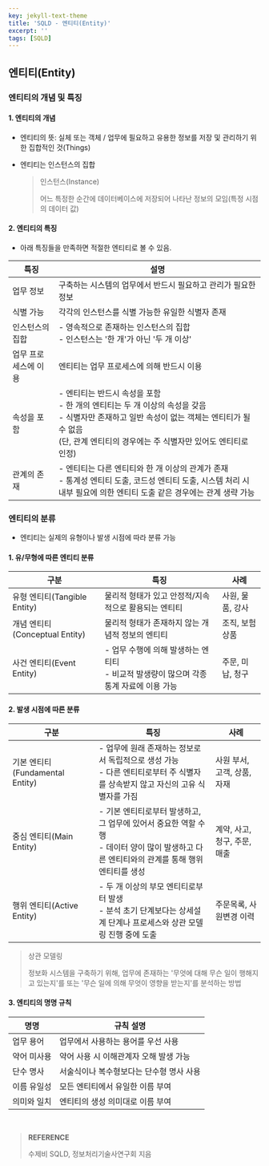 ```yaml
---
key: jekyll-text-theme
title: 'SQLD - 엔티티(Entity)'
excerpt: ''
tags: [SQLD]
---
```


## 엔티티(Entity)

### 엔티티의 개념 및 특징

#### 1. 엔티티의 개념

* 엔티티의 뜻: 실체 또는 객체 / 업무에 필요하고 유용한 정보를 저장 및 관리하기 위한 집합적인 것(Things)

* 엔티티는 인스턴스의 집합

  > 인스턴스(Instance)
  >
  > 어느 특정한 순간에 데이터베이스에 저장되어 나타난 정보의 모임(특정 시점의 데이터 값)

#### 2. 엔티티의 특징

* 아래 특징들을 만족하면 적절한 엔티티로 볼 수 있음.

| 특징                 | 설명                                                         |
| -------------------- | ------------------------------------------------------------ |
| 업무 정보            | 구축하는 시스템의 업무에서 반드시 필요하고 관리가 필요한 정보 |
| 식별 가능            | 각각의 인스턴스를 식별 가능한 유일한 식별자 존재             |
| 인스턴스의 집합      | - 영속적으로 존재하는 인스턴스의 집합<br/>- 인스턴스는 '한 개'가 아닌 '두 개 이상' |
| 업무 프로세스에 이용 | 엔티티는 업무 프로세스에 의해 반드시 이용                    |
| 속성을 포함          | - 엔티티는 반드시 속성을 포함<br/>- 한 개의 엔티티는 두 개 이상의 속성을 갖음<br/>- 식별자만 존재하고 일반 속성이 없는 객체는 엔티티가 될 수 없음<br/>(단, 관계 엔티티의 경우에는 주 식별자만 있어도 엔티티로 인정) |
| 관계의 존재          | - 엔티티는 다른 엔티티와 한 개 이상의 관계가 존재<br/>- 통계성 엔티티 도출, 코드성 엔티티 도출, 시스템 처리 시 내부 필요에 의한 엔티티 도출 같은 경우에는 관계 생략 가능 |

### 엔티티의 분류

* 엔티티는 실제의 유형이나 발생 시점에 따라 분류 가능

#### 1. 유/무형에 따른 엔티티 분류

| 구분                           | 특징                                                         | 사례             |
| ------------------------------ | ------------------------------------------------------------ | ---------------- |
| 유형 엔티티(Tangible Entity)   | 물리적 형태가 있고 안정적/지속적으로 활용되는 엔티티         | 사원, 물품, 강사 |
| 개념 엔티티(Conceptual Entity) | 물리적 형태가 존재하지 않는 개념적 정보의 엔티티             | 조직, 보험상품   |
| 사건 엔티티(Event Entity)      | - 업무 수행에 의해 발생하는 엔티티<br/>- 비교적 발생량이 많으며 각종 통계 자료에 이용 가능 | 주문, 미납, 청구 |

#### 2. 발생 시점에 따른 분류

| 구분                             | 특징                                                         | 사례                         |
| -------------------------------- | ------------------------------------------------------------ | ---------------------------- |
| 기본 엔티티 (Fundamental Entity) | - 업무에 원래 존재하는 정보로서 독립적으로 생성 가능<br/>- 다른 엔티티로부터 주 식별자를 상속받지 않고 자신의 고유 식별자를 가짐 | 사원 부서, 고객, 상품, 자재  |
| 중심 엔티티(Main Entity)         | - 기본 엔티티로부터 발생하고, 그 업무에 있어서 중요한 역할 수행<br/>- 데이터 양이 많이 발생하고 다른 엔티티와의 관계를 통해 행위 엔티티를 생성 | 계약, 사고, 청구, 주문, 매출 |
| 행위 엔티티(Active Entity)       | - 두 개 이상의 부모 엔티티로부터 발생 <br/>- 분석 초기 단계보다는 상세설계 단계나 프로세스와 상관 모델링 진행 중에 도출 | 주문목록, 사원변경 이력      |

> 상관 모델링
>
> 정보화 시스템을 구축하기 위해, 업무에 존재하는 '무엇에 대해 무슨 일이 행해지고 있는지'를 또는 '무슨 일에 의해 무엇이 영향을 받는지'를 분석하는 방법



#### 3. 엔티티의 명명 규칙

| 명명        | 규칙 설명                                |
| ----------- | ---------------------------------------- |
| 업무 용어   | 업무에서 사용하는 용어를 우선 사용       |
| 약어 미사용 | 약어 사용 시 이해관계자 오해 발생 가능   |
| 단수 명사   | 서술식이나 복수형보다는 단수형 명사 사용 |
| 이름 유일성 | 모든 엔티티에서 유일한 이름 부여         |
| 의미와 일치 | 엔티티의 생성 의미대로 이름 부여         |

<br/>

> **REFERENCE**
>
> 수제비 SQLD,  정보처리기술사연구회 지음